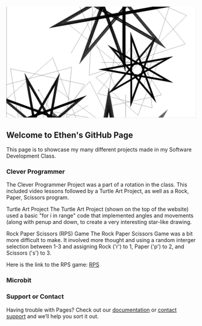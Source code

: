 ![IMAGE](bob%20screenshot.PNG)

## Welcome to Ethen's GitHub Page

This page is to showcase my many different projects made in my Software Development Class.

### Clever Programmer

The Clever Programmer Project was a part of a rotation in the class. This included video lessons followed by a Turtle Art Project, as well as a Rock, Paper, Scissors program.

Turtle Art Project
  The Turtle Art Project (shown on the top of the website) used a basic "for i in range" code that implemented angles and movements (along with penup and down, to create a very interesting star-like drawing. 
 
Rock Paper Scissors (RPS) Game
  The Rock Paper Scissors Game was a bit more difficult to make. It involved more thought and using a random interger selection between 1-3 and assigning Rock ('r') to 1, Paper ('p') to 2, and Scissors ('s') to 3.
  
  Here is the link to the RPS game:
  [RPS](https://github.com/EthenWilson/rock-paper-scissors/blob/master/RPS%20Game)



### Microbit



### Support or Contact

Having trouble with Pages? Check out our [documentation](https://help.github.com/categories/github-pages-basics/) or [contact support](https://github.com/contact) and we’ll help you sort it out.
